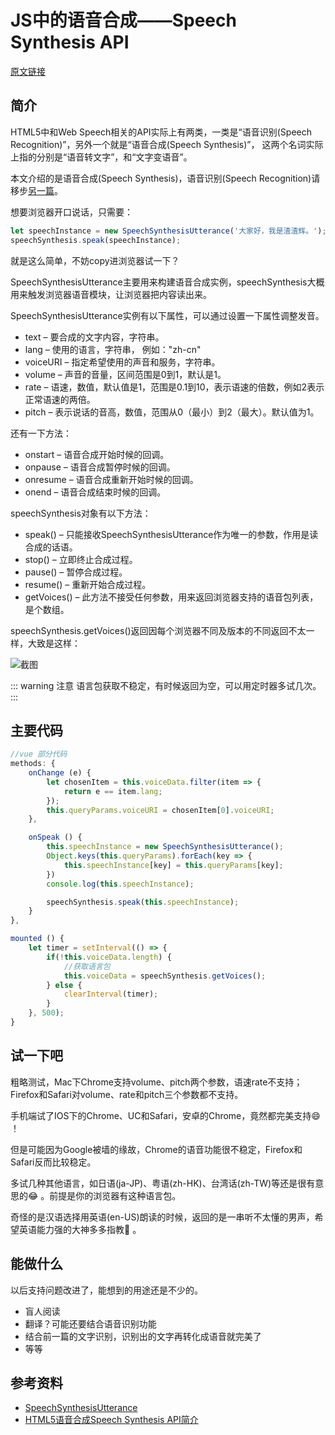 # JS中的语音合成——Speech Synthesis API

[原文链接](https://denzel.netlify.com/js/speech_in_js_synthesis.html)

## 简介

HTML5中和Web Speech相关的API实际上有两类，一类是“语音识别(Speech Recognition)”，另外一个就是“语音合成(Speech Synthesis)”，
这两个名词实际上指的分别是“语音转文字”，和“文字变语音”。

本文介绍的是语音合成(Speech Synthesis)，语音识别(Speech Recognition)请移步[另一篇](speech_in_js_recognition.html)。

想要浏览器开口说话，只需要：
```js
let speechInstance = new SpeechSynthesisUtterance('大家好，我是渣渣辉。');
speechSynthesis.speak(speechInstance);
```
就是这么简单，不妨copy进浏览器试一下？

SpeechSynthesisUtterance主要用来构建语音合成实例，speechSynthesis大概用来触发浏览器语音模块，让浏览器把内容读出来。

SpeechSynthesisUtterance实例有以下属性，可以通过设置一下属性调整发音。

- text – 要合成的文字内容，字符串。
- lang – 使用的语言，字符串， 例如："zh-cn"
- voiceURI – 指定希望使用的声音和服务，字符串。
- volume – 声音的音量，区间范围是0到1，默认是1。
- rate – 语速，数值，默认值是1，范围是0.1到10，表示语速的倍数，例如2表示正常语速的两倍。
- pitch – 表示说话的音高，数值，范围从0（最小）到2（最大）。默认值为1。

还有一下方法：

- onstart – 语音合成开始时候的回调。
- onpause – 语音合成暂停时候的回调。
- onresume – 语音合成重新开始时候的回调。
- onend – 语音合成结束时候的回调。

speechSynthesis对象有以下方法：

- speak() – 只能接收SpeechSynthesisUtterance作为唯一的参数，作用是读合成的话语。
- stop() – 立即终止合成过程。
- pause() – 暂停合成过程。
- resume() – 重新开始合成过程。
- getVoices() – 此方法不接受任何参数，用来返回浏览器支持的语音包列表，是个数组。

speechSynthesis.getVoices()返回因每个浏览器不同及版本的不同返回不太一样，大致是这样：

![截图](http://pq3mt9wke.bkt.clouddn.com/blog/1111111.png)

::: warning 注意
语言包获取不稳定，有时候返回为空，可以用定时器多试几次。
:::

## 主要代码

```js
//vue 部分代码
methods: {
    onChange (e) {
        let chosenItem = this.voiceData.filter(item => {
            return e == item.lang;
        });
        this.queryParams.voiceURI = chosenItem[0].voiceURI;
    },

    onSpeak () {
        this.speechInstance = new SpeechSynthesisUtterance();
        Object.keys(this.queryParams).forEach(key => {
            this.speechInstance[key] = this.queryParams[key];
        })
        console.log(this.speechInstance);

        speechSynthesis.speak(this.speechInstance);
    }
},

mounted () {
    let timer = setInterval(() => {
        if(!this.voiceData.length) {
            //获取语言包
            this.voiceData = speechSynthesis.getVoices();
        } else {
            clearInterval(timer);
        }
    }, 500);
}
```

## 试一下吧
<Speech-Synthesis></Speech-Synthesis>

粗略测试，Mac下Chrome支持volume、pitch两个参数，语速rate不支持；Firefox和Safari对volume、rate和pitch三个参数都不支持。

手机端试了IOS下的Chrome、UC和Safari，安卓的Chrome，竟然都完美支持:smile: ！

但是可能因为Google被墙的缘故，Chrome的语音功能很不稳定，Firefox和Safari反而比较稳定。

多试几种其他语言，如日语(ja-JP)、粤语(zh-HK)、台湾话(zh-TW)等还是很有意思的:joy: 。前提是你的浏览器有这种语言包。

奇怪的是汉语选择用英语(en-US)朗读的时候，返回的是一串听不太懂的男声，希望英语能力强的大神多多指教:pray: 。

## 能做什么
以后支持问题改进了，能想到的用途还是不少的。
- 盲人阅读
- 翻译？可能还要结合语音识别功能
- 结合前一篇的文字识别，识别出的文字再转化成语音就完美了
- 等等

## 参考资料
- [SpeechSynthesisUtterance](https://developer.mozilla.org/en-US/docs/Web/API/SpeechSynthesisUtterance)
- [HTML5语音合成Speech Synthesis API简介](http://www.zhangxinxu.com/wordpress/2017/01/html5-speech-recognition-synthesis-api/)
